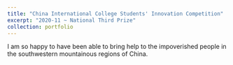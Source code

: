 ```yaml
---
title: "China International College Students' Innovation Competition"
excerpt: "2020-11 ~ National Third Prize"
collection: portfolio
---
```

I am so happy to have been able to bring help to the impoverished people in the southwestern mountainous regions of China.